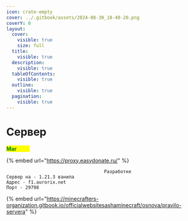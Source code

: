 ```yaml
---
icon: crate-empty
cover: ../.gitbook/assets/2024-08-30_18-40-20.png
coverY: 0
layout:
  cover:
    visible: true
    size: full
  title:
    visible: true
  description:
    visible: true
  tableOfContents:
    visible: true
  outline:
    visible: true
  pagination:
    visible: true
---
```


# Сервер

<mark style="color:green;">**Маг**</mark><mark style="color:yellow;">**азин**</mark>

{% embed url="https://proxy.easydonate.ru/" %}

```
                                    Разработке
Сервер на - 1.21.3 ванила
Адрес - f1.aurorix.net
Порт - 29798
```

{% embed url="https://minecrafters-organization.gitbook.io/officialwebsitesashaminecraft/osnova/pravilo-servera" %}
